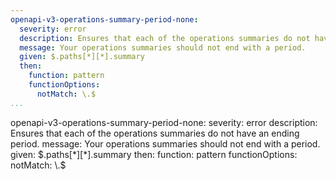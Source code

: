 ```yaml
---
openapi-v3-operations-summary-period-none:
  severity: error
  description: Ensures that each of the operations summaries do not have an ending period.
  message: Your operations summaries should not end with a period.
  given: $.paths[*][*].summary
  then:
    function: pattern
    functionOptions:
      notMatch: \.$
...
```

openapi-v3-operations-summary-period-none:
  severity: error
  description: Ensures that each of the operations summaries do not have an ending period.
  message: Your operations summaries should not end with a period.
  given: $.paths[*][*].summary
  then:
    function: pattern
    functionOptions:
      notMatch: \.$
